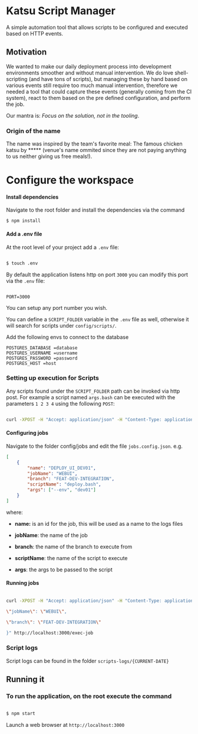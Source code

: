 
  

# Katsu Script Manager

A simple automation tool that allows scripts to be configured and executed based on HTTP events.

  

## Motivation

We wanted to make our daily deployment process into development environments smoother and without manual intervention. We do love shell-scripting (and have tons of scripts), but managing these by hand based on various events still require too much manual intervention, therefore we needed a tool that could capture these events (generally coming from the CI system), react to them based on the pre defined configuration, and perform the job.

  

Our mantra is: *Focus on the solution, not in the tooling*.

  

### Origin of the name

The name was inspired by the team's favorite meal: The famous chicken katsu by ***** (venue's name ommited since they are not paying anything to us neither giving us free meals!).

  

# Configure the workspace

  

#### Install dependencies

Navigate to the root folder and install the dependencies via the command

`$ npm install`

  

#### Add a .env file

  

At the root level of your project add a `.env` file:

  

```bash

$ touch .env

```

  

By default the application listens http on port `3000` you can modify this port via the `.env` file:

  

```

PORT=3000

```

  

You can setup any port number you wish.

  

You can define a `SCRIPT_FOLDER` variable in the `.env` file as well, otherwise it will search for scripts under `config/scripts/`.

Add the following envs to connect to the database

```
POSTGRES_DATABASE =database
POSTGRES_USERNAME =username
POSTGRES_PASSWORD =password
POSTGRES_HOST =host
```

  

### Setting up execution for Scripts

  

Any scripts found under the `SCRIPT_FOLDER` path can be invoked via http post. For example a script named `args.bash` can be executed with the parameters `1 2 3 4` using the following `POST`:

  

```bash

curl -XPOST -H "Accept: application/json" -H "Content-Type: application/json" -d "[\"1\", \"2\", \"3\", \"4\"]" http://localhost:3000/run-script/args.bash

```

  

#### Configuring jobs

Navigate to the folder config/jobs and edit the file `jobs.config.json`. e.g.

```json
[
	{
		"name": "DEPLOY_UI_DEV01",
		"jobName": "WEBUI",
		"branch": "FEAT-DEV-INTEGRATION",
		"scriptName": "deploy.bash",
		"args": ["--env", "dev01"]
	}
]
```

where:

-  <b>name:</b> is an id for the job, this will be used as a name to the logs files

-  <b>jobName</b>: the name of the job

-  <b>branch</b>: the name of the branch to execute from

-  <b>scriptName</b>: the name of the script to execute

-  <b>args</b>: the args to be passed to the script

  

#### Running jobs

```bash

curl -XPOST -H "Accept: application/json" -H "Content-Type: application/json" -d "{

\"jobName\": \"WEBUI\",

\"branch\": \"FEAT-DEV-INTEGRATION\"

}" http://localhost:3000/exec-job

```

  

### Script logs

Script logs can be found in the folder `scripts-logs/{CURRENT-DATE}`

  
  

## Running it

  

### To run the application, on the root execute the command

  

```bash

$ npm start

```

  

Launch a web browser at `http://localhost:3000`
